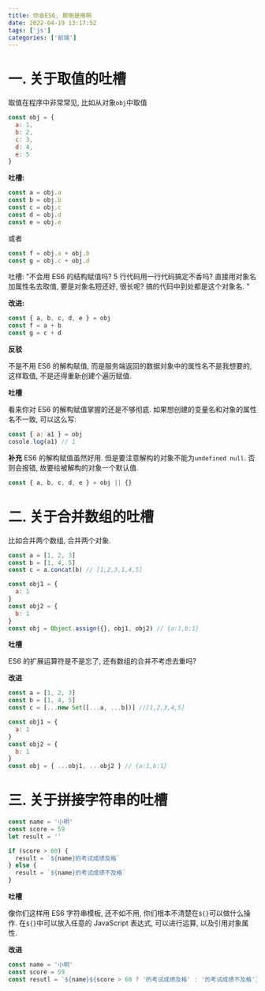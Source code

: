 ```yaml
---
title: 你会ES6, 那倒是用啊
date: 2022-04-19 13:17:52
tags: ['js']
categories: ['前端']
---
```


# 一. 关于取值的吐槽

取值在程序中非常常见, 比如从对象`obj`中取值

```js
const obj = {
  a: 1,
  b: 2,
  c: 3,
  d: 4,
  e: 5
}
```

**吐槽:**

```js
const a = obj.a
const b = obj.b
const c = obj.c
const d = obj.d
const e = obj.e
```

或者

```js
const f = obj.a + obj.b
const g = obj.c + obj.d
```

吐槽: "不会用 ES6 的结构赋值吗? 5 行代码用一行代码搞定不香吗? 直接用对象名加属性名去取值, 要是对象名短还好, 很长呢? 搞的代码中到处都是这个对象名. "

**改进:**

```js
const { a, b, c, d, e } = obj
const f = a + b
const g = c + d
```

**反驳**

不是不用 ES6 的解构赋值, 而是服务端返回的数据对象中的属性名不是我想要的, 这样取值, 不是还得重新创建个遍历赋值.

**吐槽**

看来你对 ES6 的解构赋值掌握的还是不够彻底. 如果想创建的变量名和对象的属性名不一致, 可以这么写:

```js
const { a: a1 } = obj
cosole.log(a1) // 1
```

**补充**
ES6 的解构赋值虽然好用. 但是要注意解构的对象不能为`undefined null`. 否则会报错, 故要给被解构的对象一个默认值.

```js
const { a, b, c, d, e } = obj || {}
```

# 二. 关于合并数组的吐槽

比如合并两个数组, 合并两个对象.

```js
const a = [1, 2, 3]
const b = [1, 4, 5]
const c = a.concat(b) // [1,2,3,1,4,5]

const obj1 = {
  a: 1
}
const obj2 = {
  b: 1
}
const obj = Object.assign({}, obj1, obj2) // {a:1,b:1}
```

**吐槽**

ES6 的扩展运算符是不是忘了, 还有数组的合并不考虑去重吗?

**改进**

```js
const a = [1, 2, 3]
const b = [1, 4, 5]
const c = [...new Set([...a, ...b])] //[1,2,3,4,5]

const obj1 = {
  a: 1
}
const obj2 = {
  b: 1
}
const obj = { ...obj1, ...obj2 } // {a:1,b:1}
```

# 三. 关于拼接字符串的吐槽

```js
const name = '小明'
const score = 59
let result = ''

if (score > 60) {
  result = `${name}的考试成绩及格`
} else {
  result = `${name}的考试成绩不及格`
}
```

**吐槽**

像你们这样用 ES6 字符串模板, 还不如不用, 你们根本不清楚在`${}`可以做什么操作. 在`${}`中可以放入任意的 JavaScript 表达式, 可以进行运算, 以及引用对象属性.

**改进**

```js
const name = '小明'
const score = 59
const resutl = `${name}${score > 60 ? '的考试成绩及格' : '的考试成绩不及格'}`
```
